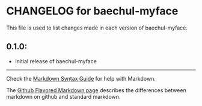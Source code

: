 # CHANGELOG for baechul-myface

This file is used to list changes made in each version of baechul-myface.

## 0.1.0:

* Initial release of baechul-myface

- - -
Check the [Markdown Syntax Guide](http://daringfireball.net/projects/markdown/syntax) for help with Markdown.

The [Github Flavored Markdown page](http://github.github.com/github-flavored-markdown/) describes the differences between markdown on github and standard markdown.
